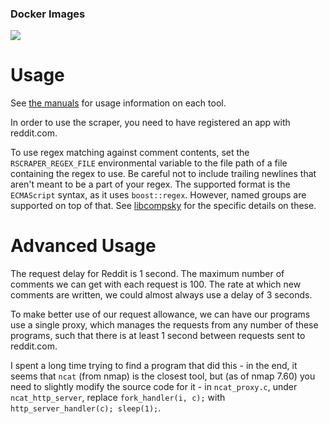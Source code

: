 <p align="center">
	<h3>Docker Images</h3>
	<a href="https://hub.docker.com/repository/docker/notcompsky/rscrape-cmnts/tags"><img src="https://img.shields.io/docker/image-size/notcompsky/rscrape-cmnts?label=scraper"/></a>
</p>

# Usage

See [the manuals](../man) for usage information on each tool.

In order to use the scraper, you need to have registered an app with reddit.com.

To use regex matching against comment contents, set the `RSCRAPER_REGEX_FILE` environmental variable to the file path of a file containing the regex to use. Be careful not to include trailing newlines that aren't meant to be a part of your regex. The supported format is the `ECMAScript` syntax, as it uses `boost::regex`. However, named groups are supported on top of that. See [libcompsky](https://github.com/NotCompsky/libcompsky/tree/master/regex) for the specific details on these.

# Advanced Usage

The request delay for Reddit is 1 second. The maximum number of comments we can get with each request is 100. The rate at which new comments are written, we could almost always use a delay of 3 seconds.

To make better use of our request allowance, we can have our programs use a single proxy, which manages the requests from any number of these programs, such that there is at least 1 second between requests sent to reddit.com.

I spent a long time trying to find a program that did this - in the end, it seems that `ncat` (from nmap) is the closest tool, but (as of nmap 7.60) you need to slightly modify the source code for it - in `ncat_proxy.c`, under `ncat_http_server`, replace `fork_handler(i, c);` with `http_server_handler(c); sleep(1);`.
